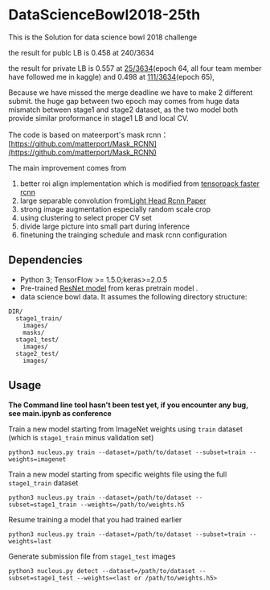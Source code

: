 # DataScienceBowl2018-25th

This is the Solution for data science bowl 2018 challenge

the result for publc LB is 0.458 at 240/3634

the result for private LB is 0.557 at [25/3634](https://www.kaggle.com/bravelucky)(epoch 64, all four team member have followed me in kaggle) and 0.498 at [111/3634](https://www.kaggle.com/algohunt)(epoch 65), 

Because we have missed the merge deadline we have to make 2 different submit. the huge gap between two epoch may comes from huge data mismatch between stage1 and stage2 dataset, as the two model both provide similar proformance in stage1 LB and local CV.

The code is based on mateerport's mask rcnn：[https://github.com/matterport/Mask_RCNN](https://github.com/matterport/Mask_RCNN)

The main improvement comes from 
1. better roi align implementation which is modified from [tensorpack faster rcnn](https://github.com/ppwwyyxx/tensorpack/tree/master/examples/FasterRCNN)
2. large separable convolution from[Light Head Rcnn Paper](https://arxiv.org/abs/1711.07264)
2. strong image augmentation especially random scale crop
3. using clustering to select proper CV set 
4. divide large picture into small part during inference 
5. finetuning the trainging schedule and mask rcnn configuration

## Dependencies
+ Python 3; TensorFlow >= 1.5.0;keras>=2.0.5
+ Pre-trained [ResNet model](https://github.com/fchollet/deep-learning-models/releases/download/v0.2/resnet50_weights_tf_dim_ordering_tf_kernels_notop.h5) from keras pretrain model .
+ data science bowl data. It assumes the following directory structure:
```
DIR/
  stage1_train/
    images/
    masks/
  stage1_test/
    images/
  stage2_test/
    images/
```

##  Usage
**The Command line tool hasn't been test yet, if you encounter any bug, see main.ipynb as conference**

Train a new model starting from ImageNet weights using `train` dataset (which is `stage1_train` minus validation set)
```
python3 nucleus.py train --dataset=/path/to/dataset --subset=train --weights=imagenet
```

Train a new model starting from specific weights file using the full `stage1_train` dataset
```
python3 nucleus.py train --dataset=/path/to/dataset --subset=stage1_train --weights=/path/to/weights.h5
```

Resume training a model that you had trained earlier
```
python3 nucleus.py train --dataset=/path/to/dataset --subset=train --weights=last
```

Generate submission file from `stage1_test` images
```
python3 nucleus.py detect --dataset=/path/to/dataset --subset=stage1_test --weights=<last or /path/to/weights.h5>
```
